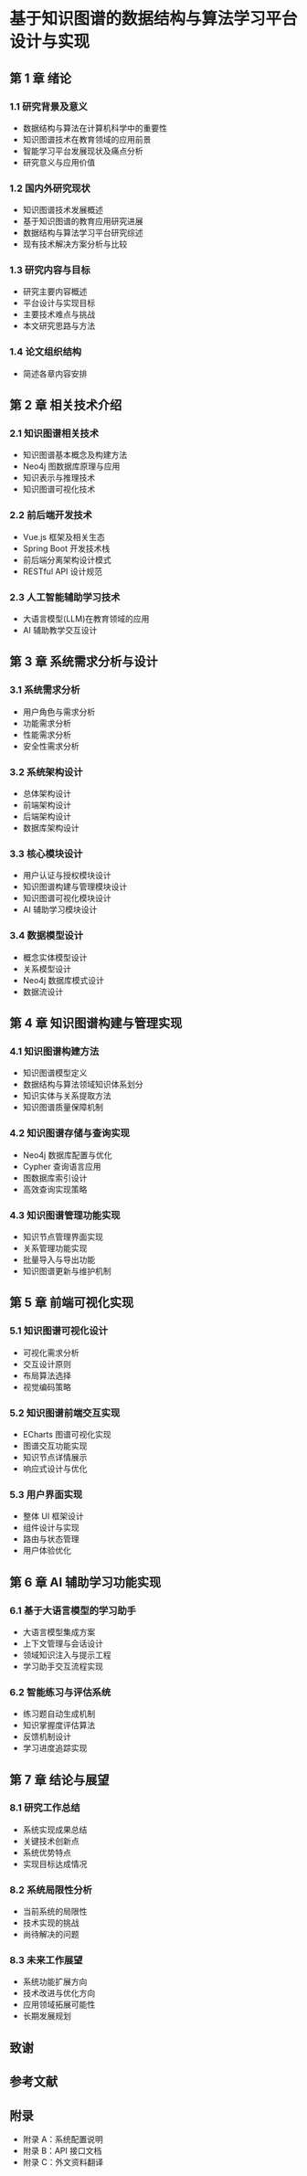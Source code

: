 # 基于知识图谱的数据结构与算法学习平台设计与实现

## 第 1 章 绪论

### 1.1 研究背景及意义

- 数据结构与算法在计算机科学中的重要性
- 知识图谱技术在教育领域的应用前景
- 智能学习平台发展现状及痛点分析
- 研究意义与应用价值

### 1.2 国内外研究现状

- 知识图谱技术发展概述
- 基于知识图谱的教育应用研究进展
- 数据结构与算法学习平台研究综述
- 现有技术解决方案分析与比较

### 1.3 研究内容与目标

- 研究主要内容概述
- 平台设计与实现目标
- 主要技术难点与挑战
- 本文研究思路与方法

### 1.4 论文组织结构

- 简述各章内容安排

## 第 2 章 相关技术介绍

### 2.1 知识图谱相关技术

- 知识图谱基本概念及构建方法
- Neo4j 图数据库原理与应用
- 知识表示与推理技术
- 知识图谱可视化技术

### 2.2 前后端开发技术

- Vue.js 框架及相关生态
- Spring Boot 开发技术栈
- 前后端分离架构设计模式
- RESTful API 设计规范

### 2.3 人工智能辅助学习技术

- 大语言模型(LLM)在教育领域的应用
- AI 辅助教学交互设计

## 第 3 章 系统需求分析与设计

### 3.1 系统需求分析

- 用户角色与需求分析
- 功能需求分析
- 性能需求分析
- 安全性需求分析

### 3.2 系统架构设计

- 总体架构设计
- 前端架构设计
- 后端架构设计
- 数据库架构设计

### 3.3 核心模块设计

- 用户认证与授权模块设计
- 知识图谱构建与管理模块设计
- 知识图谱可视化模块设计
- AI 辅助学习模块设计

### 3.4 数据模型设计

- 概念实体模型设计
- 关系模型设计
- Neo4j 数据库模式设计
- 数据流设计

## 第 4 章 知识图谱构建与管理实现

### 4.1 知识图谱构建方法

- 知识图谱模型定义
- 数据结构与算法领域知识体系划分
- 知识实体与关系提取方法
- 知识图谱质量保障机制

### 4.2 知识图谱存储与查询实现

- Neo4j 数据库配置与优化
- Cypher 查询语言应用
- 图数据库索引设计
- 高效查询实现策略

### 4.3 知识图谱管理功能实现

- 知识节点管理界面实现
- 关系管理功能实现
- 批量导入与导出功能
- 知识图谱更新与维护机制

## 第 5 章 前端可视化实现

### 5.1 知识图谱可视化设计

- 可视化需求分析
- 交互设计原则
- 布局算法选择
- 视觉编码策略

### 5.2 知识图谱前端交互实现

- ECharts 图谱可视化实现
- 图谱交互功能实现
- 知识节点详情展示
- 响应式设计与优化

### 5.3 用户界面实现

- 整体 UI 框架设计
- 组件设计与实现
- 路由与状态管理
- 用户体验优化

## 第 6 章 AI 辅助学习功能实现

### 6.1 基于大语言模型的学习助手

- 大语言模型集成方案
- 上下文管理与会话设计
- 领域知识注入与提示工程
- 学习助手交互流程实现

### 6.2 智能练习与评估系统

- 练习题自动生成机制
- 知识掌握度评估算法
- 反馈机制设计
- 学习进度追踪实现

## 第 7 章 结论与展望

### 8.1 研究工作总结

- 系统实现成果总结
- 关键技术创新点
- 系统优势特点
- 实现目标达成情况

### 8.2 系统局限性分析

- 当前系统的局限性
- 技术实现的挑战
- 尚待解决的问题

### 8.3 未来工作展望

- 系统功能扩展方向
- 技术改进与优化方向
- 应用领域拓展可能性
- 长期发展规划

## 致谢

## 参考文献

## 附录

- 附录 A：系统配置说明
- 附录 B：API 接口文档
- 附录 C：外文资料翻译
